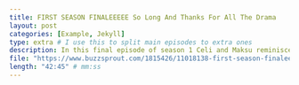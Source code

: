 ```yaml
---
title: FIRST SEASON FINALEEEEE So Long And Thanks For All The Drama
layout: post
categories: [Example, Jekyll]
type: extra # I use this to split main episodes to extra ones
description: In this final episode of season 1 Celi and Maksu reminisce about the past year and all the dramas they've watched.  Also in this episode. WWCW and a sneak preview of what you can expect in season two, which will start airing in October. Enjoy everyone and have a great summer (filled with kdramas and ice cream obsvly) 
file: "https://www.buzzsprout.com/1815426/11018138-first-season-finaleeeee-so-long-and-thanks-for-all-the-drama.mp3" #Link to your .mp3 file
length: "42:45" # mm:ss
---
```

